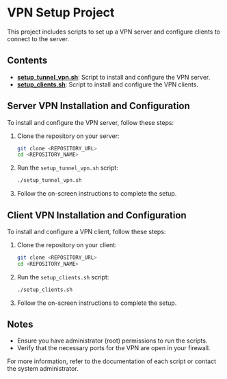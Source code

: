 # VPN Setup Project

This project includes scripts to set up a VPN server and configure clients to connect to the server.

## Contents

- **[setup_tunnel_vpn.sh](path/to/setup_tunnel_vpn.sh)**: Script to install and configure the VPN server.
- **[setup_clients.sh](path/to/setup_clients.sh)**: Script to install and configure the VPN clients.

## Server VPN Installation and Configuration

To install and configure the VPN server, follow these steps:

1. Clone the repository on your server:
    ```sh
    git clone <REPOSITORY_URL>
    cd <REPOSITORY_NAME>
    ```

2. Run the `setup_tunnel_vpn.sh` script:
    ```sh
    ./setup_tunnel_vpn.sh
    ```

3. Follow the on-screen instructions to complete the setup.

## Client VPN Installation and Configuration

To install and configure a VPN client, follow these steps:

1. Clone the repository on your client:
    ```sh
    git clone <REPOSITORY_URL>
    cd <REPOSITORY_NAME>
    ```

2. Run the `setup_clients.sh` script:
    ```sh
    ./setup_clients.sh
    ```

3. Follow the on-screen instructions to complete the setup.

## Notes

- Ensure you have administrator (root) permissions to run the scripts.
- Verify that the necessary ports for the VPN are open in your firewall.

For more information, refer to the documentation of each script or contact the system administrator.
